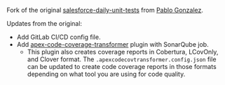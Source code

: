Fork of the original [salesforce-daily-unit-tests](https://github.com/pgonzaleznetwork/salesforce-daily-unit-tests) from [Pablo Gonzalez](https://github.com/pgonzaleznetwork).

Updates from the original:
- Add GitLab CI/CD config file.
- Add [apex-code-coverage-transformer](https://github.com/mcarvin8/apex-code-coverage-transformer) plugin with SonarQube job.
    - This plugin also creates coverage reports in Cobertura, LCovOnly, and Clover format. The `.apexcodecovtransformer.config.json` file can be updated to create code coverage reports in those formats depending on what tool you are using for code quality.
